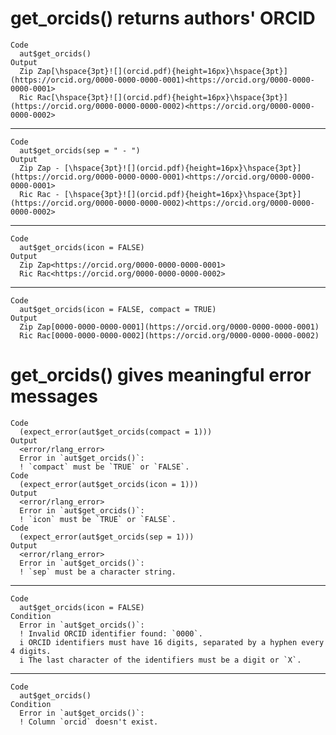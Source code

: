 # get_orcids() returns authors' ORCID

    Code
      aut$get_orcids()
    Output
      Zip Zap[\hspace{3pt}![](orcid.pdf){height=16px}\hspace{3pt}](https://orcid.org/0000-0000-0000-0001)<https://orcid.org/0000-0000-0000-0001>
      Ric Rac[\hspace{3pt}![](orcid.pdf){height=16px}\hspace{3pt}](https://orcid.org/0000-0000-0000-0002)<https://orcid.org/0000-0000-0000-0002>

---

    Code
      aut$get_orcids(sep = " - ")
    Output
      Zip Zap - [\hspace{3pt}![](orcid.pdf){height=16px}\hspace{3pt}](https://orcid.org/0000-0000-0000-0001)<https://orcid.org/0000-0000-0000-0001>
      Ric Rac - [\hspace{3pt}![](orcid.pdf){height=16px}\hspace{3pt}](https://orcid.org/0000-0000-0000-0002)<https://orcid.org/0000-0000-0000-0002>

---

    Code
      aut$get_orcids(icon = FALSE)
    Output
      Zip Zap<https://orcid.org/0000-0000-0000-0001>
      Ric Rac<https://orcid.org/0000-0000-0000-0002>

---

    Code
      aut$get_orcids(icon = FALSE, compact = TRUE)
    Output
      Zip Zap[0000-0000-0000-0001](https://orcid.org/0000-0000-0000-0001)
      Ric Rac[0000-0000-0000-0002](https://orcid.org/0000-0000-0000-0002)

# get_orcids() gives meaningful error messages

    Code
      (expect_error(aut$get_orcids(compact = 1)))
    Output
      <error/rlang_error>
      Error in `aut$get_orcids()`:
      ! `compact` must be `TRUE` or `FALSE`.
    Code
      (expect_error(aut$get_orcids(icon = 1)))
    Output
      <error/rlang_error>
      Error in `aut$get_orcids()`:
      ! `icon` must be `TRUE` or `FALSE`.
    Code
      (expect_error(aut$get_orcids(sep = 1)))
    Output
      <error/rlang_error>
      Error in `aut$get_orcids()`:
      ! `sep` must be a character string.

---

    Code
      aut$get_orcids(icon = FALSE)
    Condition
      Error in `aut$get_orcids()`:
      ! Invalid ORCID identifier found: `0000`.
      i ORCID identifiers must have 16 digits, separated by a hyphen every 4 digits.
      i The last character of the identifiers must be a digit or `X`.

---

    Code
      aut$get_orcids()
    Condition
      Error in `aut$get_orcids()`:
      ! Column `orcid` doesn't exist.

